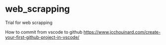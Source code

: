 # web_scrapping
Trial for web scrapping

How to commit from vscode to github
https://www.jcchouinard.com/create-your-first-github-project-in-vscode/

